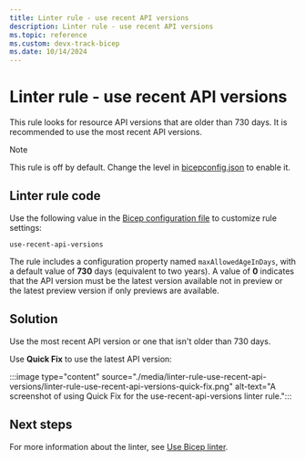 ```yaml
---
title: Linter rule - use recent API versions
description: Linter rule - use recent API versions
ms.topic: reference
ms.custom: devx-track-bicep
ms.date: 10/14/2024
---
```


# Linter rule - use recent API versions

This rule looks for resource API versions that are older than 730 days. It is recommended to use the most recent API versions.

> [!NOTE]
> This rule is off by default. Change the level in [bicepconfig.json](./bicep-config-linter.md) to enable it.

## Linter rule code

Use the following value in the [Bicep configuration file](bicep-config-linter.md) to customize rule settings:

`use-recent-api-versions`

The rule includes a configuration property named `maxAllowedAgeInDays`, with a default value of **730** days (equivalent to two years). A value of **0** indicates that the API version must be the latest version available not in preview or the latest preview version if only previews are available.

## Solution

Use the most recent API version or one that isn't older than 730 days.

Use **Quick Fix** to use the latest API version:

:::image type="content" source="./media/linter-rule-use-recent-api-versions/linter-rule-use-recent-api-versions-quick-fix.png" alt-text="A screenshot of using Quick Fix for the use-recent-api-versions linter rule.":::

## Next steps

For more information about the linter, see [Use Bicep linter](./linter.md).
